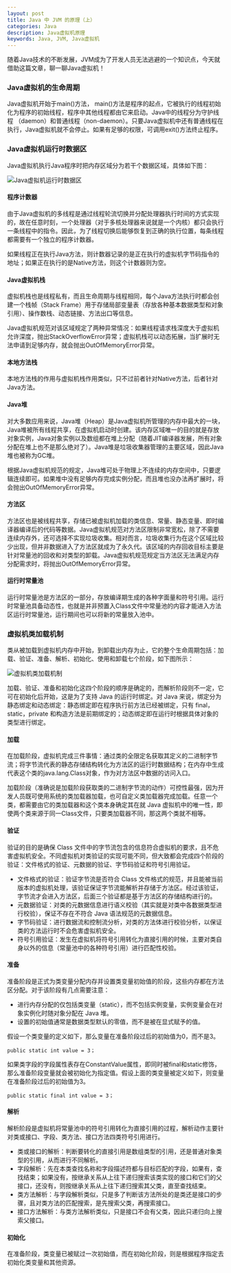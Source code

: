 ```yaml
---
layout: post
title: Java 中 JVM 的原理（上）
categories: Java
description: Java虚拟机原理
keywords: Java, JVM, Java虚拟机
---
```


随着Java技术的不断发展，JVM成为了开发人员无法逃避的一个知识点，今天就借助这篇文章，聊一聊Java虚拟机！

### Java虚拟机的生命周期

Java虚拟机开始于main()方法， main()方法是程序的起点，它被执行的线程初始化为程序的初始线程，程序中其他线程都由它来启动。Java中的线程分为守护线程 （daemon）和普通线程（non-daemon）。只要Java虚拟机中还有普通线程在执行，Java虚拟机就不会停止。如果有足够的权限，可调用exit()方法终止程序。

### Java虚拟机运行时数据区

Java虚拟机执行Java程序时把内存区域分为若干个数据区域，具体如下图：

![Java虚拟机运行时数据区](/redant/img/javajvm-region.png)

#### 程序计数器

由于Java虚拟机的多线程是通过线程轮流切换并分配处理器执行时间的方式实现的，故在任意时刻，一个处理器（对于多核处理器来说就是一个内核）都只会执行一条线程中的指令。因此，为了线程切换后能够恢复到正确的执行位置，每条线程都需要有一个独立的程序计数器。

如果线程正在执行Java方法，则计数器记录的是正在执行的虚拟机字节码指令的地址；如果正在执行的是Native方法，则这个计数器则为空。

#### Java虚拟机栈

虚拟机栈也是线程私有，而且生命周期与线程相同，每个Java方法执行时都会创建一个栈帧（Stack Frame）用于存储局部变量表（存放各种基本数据类型和对象引用）、操作数栈、动态链接、方法出口等信息。

Java虚拟机规范对该区域规定了两种异常情况：如果线程请求栈深度大于虚拟机允许深度，抛出StackOverflowError异常；虚拟机栈可以动态拓展，当扩展时无法申请到足够内存，就会抛出OutOfMemoryError异常。

#### 本地方法栈

本地方法栈的作用与虚拟机栈作用类似，只不过前者针对Native方法，后者针对Java方法。

#### Java堆

对大多数应用来说，Java堆（Heap）是Java虚拟机所管理的内存中最大的一块，Java堆被所有线程共享，在虚拟机启动时创建。该内存区域唯一的目的就是存放对象实例，Java对象实例以及数组都在堆上分配（随着JIT编译器发展，所有对象分配在堆上也不是那么绝对了）。Java堆是垃圾收集器管理的主要区域，因此Java堆也被称为GC堆。

根据Java虚拟机规范的规定，Java堆可处于物理上不连续的内存空间中，只要逻辑连续即可。如果堆中没有足够内存完成实例分配，而且堆也没办法再扩展时，将会抛出OutOfMemoryError异常。

#### 方法区

方法区也是被线程共享，存储已被虚拟机加载的类信息、常量、静态变量、即时编译器编译后的代码等数据。Java虚拟机规范对方法区限制非常宽松，除了不需要连续内存外，还可选择不实现垃圾收集。相对而言，垃圾收集行为在这个区域比较少出现，但并非数据进入了方法区就成为了永久代。该区域的内存回收目标主要是针对常量池的回收和对类型的卸载。Java虚拟机规范规定当方法区无法满足内存分配需求时，将抛出OutOfMemoryError异常。

#### 运行时常量池

运行时常量池是方法区的一部分，存放编译期生成的各种字面量和符号引用。运行时常量池具备动态性，也就是并非预置入Class文件中常量池的内容才能进入方法区运行时常量池，运行期间也可以将新的常量放入池中。

### 虚拟机类加载机制

类从被加载到虚拟机内存中开始，到卸载出内存为止，它的整个生命周期包括：加载、验证、准备、解析、初始化、使用和卸载七个阶段，如下图所示：

![虚拟机类加载机制](/redant/img/javajvm-classloader.png)

加载、验证、准备和初始化这四个阶段的顺序是确定的，而解析阶段则不一定，它可在初始化后开始，这是为了支持 Java 的运行时绑定。对 Java 来说，绑定分为静态绑定和动态绑定：静态绑定即在程序执行前方法已经被绑定，只有 final，static，private 和构造方法是前期绑定的；动态绑定即在运行时根据具体对象的类型进行绑定。

#### 加载

在加载阶段，虚拟机完成三件事情：通过类的全限定名获取其定义的二进制字节流；将字节流代表的静态存储结构转化为方法区的运行时数据结构；在内存中生成代表这个类的java.lang.Class对象，作为对方法区中数据的访问入口。

加载阶段（准确说是加载阶段获取类的二进制字节流的动作）可控性最强，因为开发人员既可使用系统的类加载器加载，也可自定义类加载器完成加载。任意一个类，都需要由它的类加载器和这个类本身确定其在就 Java 虚拟机中的唯一性，即使两个类来源于同一Class文件，只要类加载器不同，那这两个类就不相等。

#### 验证

验证的目的是确保 Class 文件中的字节流包含的信息符合虚拟机的要求，且不危害虚拟机安全。不同虚拟机对类验证的实现可能不同，但大致都会完成四个阶段的验证：文件格式的验证、元数据的验证、字节码验证和符号引用验证。

- 文件格式的验证：验证字节流是否符合 Class 文件格式的规范，并且能被当前版本的虚拟机处理，该验证保证字节流能解析并存储于方法区。经过该验证，字节流才会进入方法区，后面三个验证都是基于方法区的存储结构进行的。
- 元数据验证：对类的元数据信息进行语义校验（其实就是对类中各数据类型进行校验），保证不存在不符合 Java 语法规范的元数据信息。
- 字节码验证：进行数据流和控制流分析，对类的方法体进行校验分析，以保证类的方法运行时不会危害虚拟机安全。
- 符号引用验证：发生在虚拟机将符号引用转化为直接引用的时候，主要对类自身以外的信息（常量池中的各种符号引用）进行匹配性校验。

#### 准备

准备阶段是正式为类变量分配内存并设置类变量初始值的阶段，这些内存都在方法区分配。对于该阶段有几点需要注意：

- 进行内存分配的仅包括类变量（static），而不包括实例变量，实例变量会在对象实例化时随对象分配在 Java 堆。
- 设置的初始值通常是数据类型默认的零值，而不是被在显式赋予的值。

假设一个类变量的定义如下，那么变量在准备阶段过后的初始值为0，而不是3。

```
public static int value = 3；
```

如果类字段的字段属性表存在ConstantValue属性，即同时被final和static修饰，那么准备阶段变量就会被初始化为指定值。假设上面的类变量被定义如下，则变量在准备阶段过后的初始值为3。

```
public static final int value = 3；
```

#### 解析

解析阶段是虚拟机将常量池中的符号引用转化为直接引用的过程，解析动作主要针对类或接口、字段、类方法、接口方法四类符号引用进行。

- 类或接口的解析：判断要转化的直接引用是数组类型的引用，还是普通对象类型的引用，从而进行不同解析。
- 字段解析：先在本类查找名称和字段描述符都与目标匹配的字段，如果有，查找结束；如果没有，按继承关系从上往下递归搜索该类实现的接口和它们的父接口，还没有，则按继承关系从上往下递归搜索其父类，直至查找结束。
- 类方法解析：与字段解析类似，只是多了判断该方法所处的是类还是接口的步骤，且对类方法的匹配搜索，是先搜索父类，再搜索接口。
- 接口方法解析：与类方法解析类似，只是接口不会有父类，因此只递归向上搜索父接口。

#### 初始化

在准备阶段，类变量已被赋过一次初始值，而在初始化阶段，则是根据程序指定去初始化类变量和其他资源。